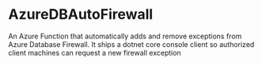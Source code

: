 # AzureDBAutoFirewall
An Azure Function that automatically adds and remove exceptions from Azure Database Firewall. It ships a dotnet core console client so authorized client machines can request a new firewall exception
<!--stackedit_data:
eyJoaXN0b3J5IjpbODA1NzI5ODE3XX0=
-->